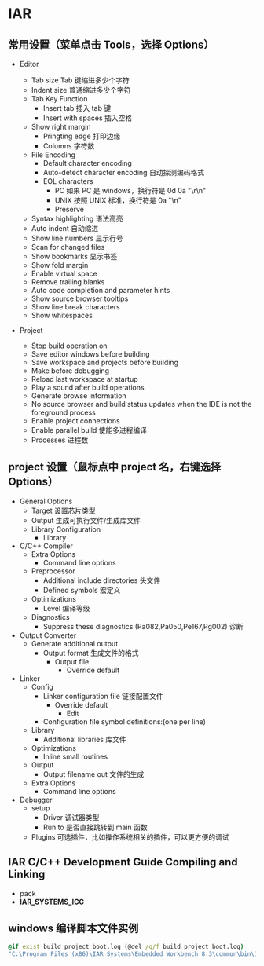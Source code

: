 # IAR

## 常用设置（菜单点击 Tools，选择 Options）

- Editor

  - Tab size Tab 键缩进多少个字符
  - Indent size 普通缩进多少个字符
  - Tab Key Function
    - Insert tab 插入 tab 键
    - Insert with spaces 插入空格
  - Show right margin
    - Pringting edge 打印边缘
    - Columns 字符数
  - File Encoding
    - Default character encoding
    - Auto-detect character encoding 自动探测编码格式
    - EOL characters
      - PC 如果 PC 是 windows，换行符是 0d 0a "\r\n"
      - UNIX 按照 UNIX 标准，换行符是 0a "\n"
      - Preserve
  - Syntax highlighting 语法高亮
  - Auto indent 自动缩进
  - Show line numbers 显示行号
  - Scan for changed files
  - Show bookmarks 显示书签
  - Show fold margin
  - Enable virtual space
  - Remove trailing blanks
  - Auto code completion and parameter hints
  - Show source browser tooltips
  - Show line break characters
  - Show whitespaces

- Project

  - Stop build operation on
  - Save editor windows before building
  - Save workspace and projects before building
  - Make before debugging
  - Reload last workspace at startup
  - Play a sound after build operations
  - Generate browse information
  - No source browser and build status updates when the IDE is not the foreground process
  - Enable project connections
  - Enable parallel build 使能多进程编译
  - Processes 进程数

## project 设置（鼠标点中 project 名，右键选择 Options）

- General Options
  - Target 设置芯片类型
  - Output 生成可执行文件/生成库文件
  - Library Configuration
    - Library
- C/C++ Compiler
  - Extra Options
    - Command line options
  - Preprocessor
    - Additional include directories 头文件
    - Defined symbols 宏定义
  - Optimizations
    - Level 编译等级
  - Diagnostics
    - Suppress these diagnostics (Pa082,Pa050,Pe167,Pg002) 诊断
- Output Converter
  - Generate additional output
    - Output format 生成文件的格式
      - Output file
        - Override default
- Linker
  - Config
    - Linker configuration file 链接配置文件
      - Override default
        - Edit
    - Configuration file symbol definitions:(one per line)
  - Library
    - Additional libraries 库文件
  - Optimizations
    - Inline small routines
  - Output
    - Output filename out 文件的生成
  - Extra Options
    - Command line options
- Debugger
  - setup
    - Driver 调试器类型
    - Run to 是否直接跳转到 main 函数
  - Plugins 可选插件，比如操作系统相关的插件，可以更方便的调试

## IAR C/C++ Development Guide Compiling and Linking

- pack
- **IAR_SYSTEMS_ICC**

## windows 编译脚本文件实例

```bat
@if exist build_project_boot.log (@del /q/f build_project_boot.log)
"C:\Program Files (x86)\IAR Systems\Embedded Workbench 8.3\common\bin\IarBuild.exe" ./bootloader.ewp Debug -parallel 16 2>&1 | tee build_project_boot.log
```
